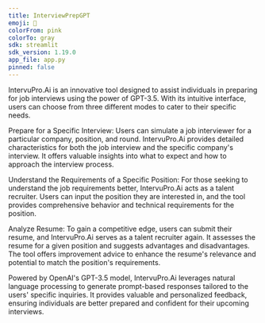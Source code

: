 ```yaml
---
title: InterviewPrepGPT
emoji: 🦀
colorFrom: pink
colorTo: gray
sdk: streamlit
sdk_version: 1.19.0
app_file: app.py
pinned: false
---
```

IntervuPro.Ai is an innovative tool designed to assist individuals in preparing for job interviews using the power of GPT-3.5. With its intuitive interface, users can choose from three different modes to cater to their specific needs.

Prepare for a Specific Interview: Users can simulate a job interviewer for a particular company, position, and round. IntervuPro.Ai provides detailed characteristics for both the job interview and the specific company's interview. It offers valuable insights into what to expect and how to approach the interview process.

Understand the Requirements of a Specific Position: For those seeking to understand the job requirements better, IntervuPro.Ai acts as a talent recruiter. Users can input the position they are interested in, and the tool provides comprehensive behavior and technical requirements for the position.

Analyze Resume: To gain a competitive edge, users can submit their resume, and IntervuPro.Ai serves as a talent recruiter again. It assesses the resume for a given position and suggests advantages and disadvantages. The tool offers improvement advice to enhance the resume's relevance and potential to match the position's requirements.

Powered by OpenAI's GPT-3.5 model, IntervuPro.Ai leverages natural language processing to generate prompt-based responses tailored to the users' specific inquiries. It provides valuable and personalized feedback, ensuring individuals are better prepared and confident for their upcoming interviews.
